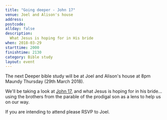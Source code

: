 ```yaml
---
title: "Going deeper - John 17"
venue: Joel and Alison's house
address: 
postcode: 
allday: false
description: 
  What Jesus is hoping for in His bride
when: 2018-03-29
starttime: 2000
finishtime: 2130
category: Bible study
layout: event
---
```

The next Deeper bible study will be at Joel and Alison's house at 8pm Maundy Thursday (29th March 2018).

We'll be taking a look at <a href="https://www.biblegateway.com/passage/?search=John+17&version=NIV" target="_blank" title="John 17 on Bible Gateway">John 17</a>, and what Jesus is hoping for in his bride... using the brothers from the parable of the prodigal son as a lens to help us on our way.

If you are intending to attend please RSVP to Joel.
